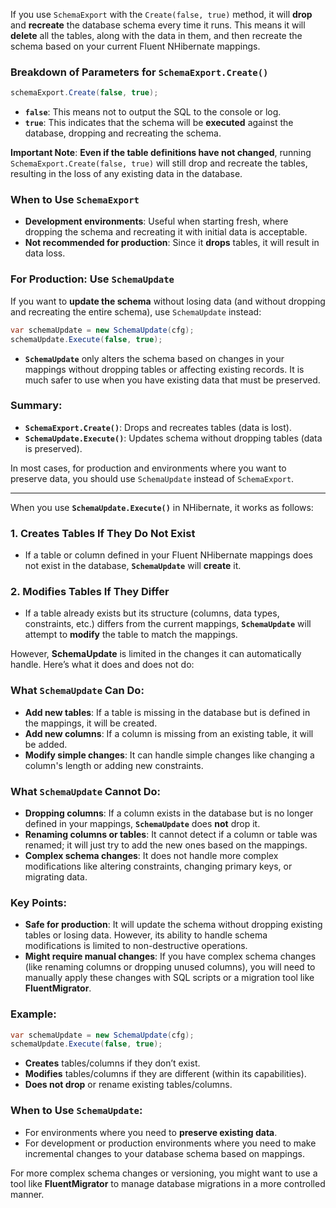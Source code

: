 ﻿If you use `SchemaExport` with the `Create(false, true)` method, it will **drop** and **recreate** the database schema every time it runs. This means it will **delete** all the tables, along with the data in them, and then recreate the schema based on your current Fluent NHibernate mappings.

### Breakdown of Parameters for `SchemaExport.Create()`
```csharp
schemaExport.Create(false, true);
```
- **`false`**: This means not to output the SQL to the console or log.
- **`true`**: This indicates that the schema will be **executed** against the database, dropping and recreating the schema.

**Important Note**: **Even if the table definitions have not changed**, running `SchemaExport.Create(false, true)` will still drop and recreate the tables, resulting in the loss of any existing data in the database.

### When to Use `SchemaExport`
- **Development environments**: Useful when starting fresh, where dropping the schema and recreating it with initial data is acceptable.
- **Not recommended for production**: Since it **drops** tables, it will result in data loss.

### For Production: Use `SchemaUpdate`
If you want to **update the schema** without losing data (and without dropping and recreating the entire schema), use `SchemaUpdate` instead:
```csharp
var schemaUpdate = new SchemaUpdate(cfg);
schemaUpdate.Execute(false, true);
```

- **`SchemaUpdate`** only alters the schema based on changes in your mappings without dropping tables or affecting existing records. It is much safer to use when you have existing data that must be preserved.

### Summary:
- **`SchemaExport.Create()`**: Drops and recreates tables (data is lost).
- **`SchemaUpdate.Execute()`**: Updates schema without dropping tables (data is preserved).

In most cases, for production and environments where you want to preserve data, you should use `SchemaUpdate` instead of `SchemaExport`.

---

When you use **`SchemaUpdate.Execute()`** in NHibernate, it works as follows:

### 1. **Creates Tables If They Do Not Exist**
- If a table or column defined in your Fluent NHibernate mappings does not exist in the database, **`SchemaUpdate`** will **create** it.
  
### 2. **Modifies Tables If They Differ**
- If a table already exists but its structure (columns, data types, constraints, etc.) differs from the current mappings, **`SchemaUpdate`** will attempt to **modify** the table to match the mappings.

However, **SchemaUpdate** is limited in the changes it can automatically handle. Here’s what it does and does not do:

### What **`SchemaUpdate`** Can Do:
- **Add new tables**: If a table is missing in the database but is defined in the mappings, it will be created.
- **Add new columns**: If a column is missing from an existing table, it will be added.
- **Modify simple changes**: It can handle simple changes like changing a column's length or adding new constraints.

### What **`SchemaUpdate`** Cannot Do:
- **Dropping columns**: If a column exists in the database but is no longer defined in your mappings, **`SchemaUpdate`** does **not** drop it.
- **Renaming columns or tables**: It cannot detect if a column or table was renamed; it will just try to add the new ones based on the mappings.
- **Complex schema changes**: It does not handle more complex modifications like altering constraints, changing primary keys, or migrating data.

### Key Points:
- **Safe for production**: It will update the schema without dropping existing tables or losing data. However, its ability to handle schema modifications is limited to non-destructive operations.
- **Might require manual changes**: If you have complex schema changes (like renaming columns or dropping unused columns), you will need to manually apply these changes with SQL scripts or a migration tool like **FluentMigrator**.

### Example:
```csharp
var schemaUpdate = new SchemaUpdate(cfg);
schemaUpdate.Execute(false, true);
```
- **Creates** tables/columns if they don’t exist.
- **Modifies** tables/columns if they are different (within its capabilities).
- **Does not drop** or rename existing tables/columns.

### When to Use **`SchemaUpdate`**:
- For environments where you need to **preserve existing data**.
- For development or production environments where you need to make incremental changes to your database schema based on mappings.

For more complex schema changes or versioning, you might want to use a tool like **FluentMigrator** to manage database migrations in a more controlled manner.